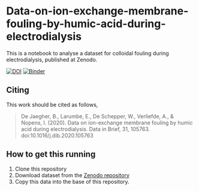 # Data-on-ion-exchange-membrane-fouling-by-humic-acid-during-electrodialysis

This is a notebook to analyse a dataset for colloidal fouling during electrodialysis, published at Zenodo.

[![DOI](https://zenodo.org/badge/DOI/10.5281/zenodo.3551928.svg)](https://doi.org/10.5281/zenodo.3551928) [![Binder](https://mybinder.org/badge_logo.svg)](https://mybinder.org/v2/gh/Beramos/Data-on-ion-exchange-membrane-fouling-by-humic-acid-during-electrodialysis/master?filepath=dataProcessing.ipynb)

## Citing
This work should be cited as follows,

> De Jaegher, B., Larumbe, E., De Schepper, W., Verliefde, A., & Nopens, I. (2020). Data on ion-exchange membrane fouling by humic acid during electrodialysis. Data in Brief, 31, 105763. doi:10.1016/j.dib.2020.105763


## How to get this running

1. Clone this repository
2. Download dataset from the [Zenodo repository](https://zenodo.org/deposit/3551928#)
3. Copy this data into the base of this repository.
